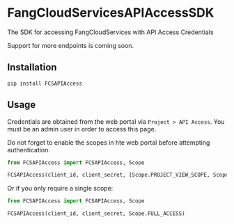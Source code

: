 # FangCloudServicesAPIAccessSDK
The SDK for accessing FangCloudServices with API Access Credentials

Support for more endpoints is coming soon.

## Installation
```shell
pip install FCSAPIAccess 
```

## Usage
Credentials are obtained from the web portal via `Project > API Access`. You must be an admin user in order to access this page.

Do not forget to enable the scopes in hte web portal before attempting authentication.
```python
from FCSAPIAccess import FCSAPIAccess, Scope

FCSAPIAccess(client_id, client_secret, [Scope.PROJECT_VIEW_SCOPE, Scope.PROJECT_VIEW_USER])
```

Or if you only require a single scope:
```python
from FCSAPIAccess import FCSAPIAccess, Scope

FCSAPIAccess(client_id, client_secret, Scope.FULL_ACCESS)
```
